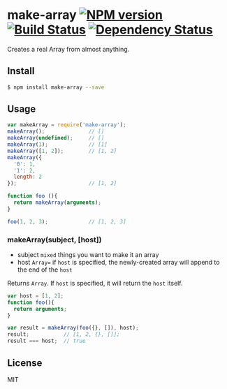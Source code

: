 # make-array [![NPM version](https://badge.fury.io/js/make-array.svg)](http://badge.fury.io/js/make-array) [![Build Status](https://travis-ci.org/kaelzhang/make-array.svg?branch=master)](https://travis-ci.org/kaelzhang/make-array) [![Dependency Status](https://gemnasium.com/kaelzhang/make-array.svg)](https://gemnasium.com/kaelzhang/make-array)

Creates a real Array from almost anything.

## Install

```bash
$ npm install make-array --save
```

## Usage

```js
var makeArray = require('make-array');
makeArray();              // []
makeArray(undefined);     // []
makeArray(1);             // [1]
makeArray([1, 2]);        // [1, 2]
makeArray({
  '0': 1,
  '1': 2,
  length: 2
});                       // [1, 2]

function foo (){
  return makeArray(arguments);
}

foo(1, 2, 3);             // [1, 2, 3]
```

### makeArray(subject, [host])

- subject `mixed` things you want to make it an array
- host `Array=` if `host` is specified, the newly-created array will append to the end of the `host`

Returns `Array`. If `host` is specified, it will return the `host` itself.

```js
var host = [1, 2];
function foo(){
  return arguments;
}

var result = makeArray(foo({}, []), host);
result;           // [1, 2, {}, []];
result === host;  // true
``` 

## License

MIT
<!-- do not want to make nodeinit to complicated, you can edit this whenever you want. -->